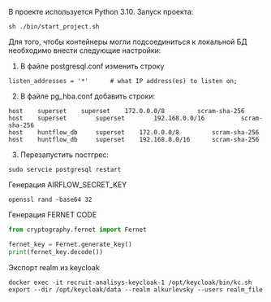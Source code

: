 В проекте используется Python 3.10. Запуск проекта:
```commandline
sh ./bin/start_project.sh
```
Для того, чтобы контейнеры могли подсоединиться к локальной БД 
необходимо внести следующие настройки:

1. В файле postgresql.conf изменить строку
```
listen_addresses = '*'		# what IP address(es) to listen on;
```
2. В файле pg_hba.conf добавить строки:
```commandline
host 	superset 	superset 	172.0.0.0/8 		scram-sha-256
host    superset        superset        192.168.0.0/16        	scram-sha-256
host 	huntflow_db 	superset 	172.0.0.0/8 		scram-sha-256
host 	huntflow_db 	superset 	192.168.0.0/16 		scram-sha-256
```
3. Перезапустить постгрес:
```commandline
sudo servcie postgresql restart
```

Генерация AIRFLOW_SECRET_KEY
```commandline
openssl rand -base64 32
```

Генерация FERNET CODE
```python
from cryptography.fernet import Fernet

fernet_key = Fernet.generate_key()
print(fernet_key.decode())
```

Экспорт realm из keycloak
```commandline
docker exec -it recruit-analisys-keycloak-1 /opt/keycloak/bin/kc.sh export --dir /opt/keycloak/data --realm alkurlevsky --users realm_file
```